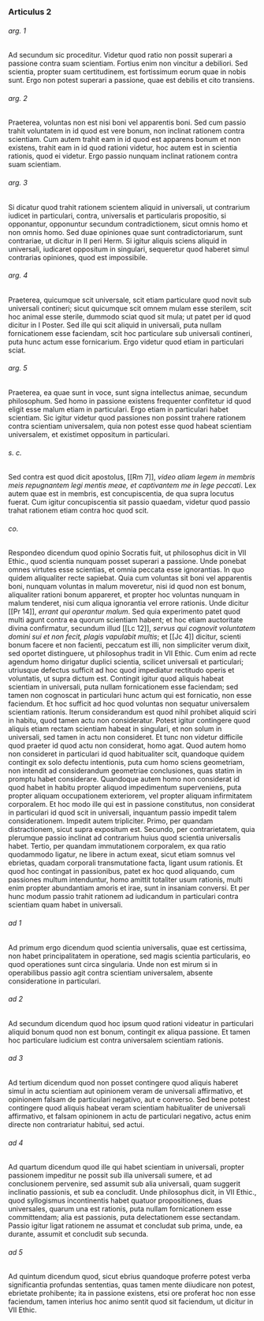 ### Articulus 2

###### arg. 1
Ad secundum sic proceditur. Videtur quod ratio non possit superari a passione contra suam scientiam. Fortius enim non vincitur a debiliori. Sed scientia, propter suam certitudinem, est fortissimum eorum quae in nobis sunt. Ergo non potest superari a passione, quae est debilis et cito transiens.

###### arg. 2
Praeterea, voluntas non est nisi boni vel apparentis boni. Sed cum passio trahit voluntatem in id quod est vere bonum, non inclinat rationem contra scientiam. Cum autem trahit eam in id quod est apparens bonum et non existens, trahit eam in id quod rationi videtur, hoc autem est in scientia rationis, quod ei videtur. Ergo passio nunquam inclinat rationem contra suam scientiam.

###### arg. 3
Si dicatur quod trahit rationem scientem aliquid in universali, ut contrarium iudicet in particulari, contra, universalis et particularis propositio, si opponantur, opponuntur secundum contradictionem, sicut omnis homo et non omnis homo. Sed duae opiniones quae sunt contradictoriarum, sunt contrariae, ut dicitur in II peri Herm. Si igitur aliquis sciens aliquid in universali, iudicaret oppositum in singulari, sequeretur quod haberet simul contrarias opiniones, quod est impossibile.

###### arg. 4
Praeterea, quicumque scit universale, scit etiam particulare quod novit sub universali contineri; sicut quicumque scit omnem mulam esse sterilem, scit hoc animal esse sterile, dummodo sciat quod sit mula; ut patet per id quod dicitur in I Poster. Sed ille qui scit aliquid in universali, puta nullam fornicationem esse faciendam, scit hoc particulare sub universali contineri, puta hunc actum esse fornicarium. Ergo videtur quod etiam in particulari sciat.

###### arg. 5
Praeterea, ea quae sunt in voce, sunt signa intellectus animae, secundum philosophum. Sed homo in passione existens frequenter confitetur id quod eligit esse malum etiam in particulari. Ergo etiam in particulari habet scientiam. Sic igitur videtur quod passiones non possint trahere rationem contra scientiam universalem, quia non potest esse quod habeat scientiam universalem, et existimet oppositum in particulari.

###### s. c.
Sed contra est quod dicit apostolus, [[Rm 7]], *video aliam legem in membris meis repugnantem legi mentis meae, et captivantem me in lege peccati*. Lex autem quae est in membris, est concupiscentia, de qua supra locutus fuerat. Cum igitur concupiscentia sit passio quaedam, videtur quod passio trahat rationem etiam contra hoc quod scit.

###### co.
Respondeo dicendum quod opinio Socratis fuit, ut philosophus dicit in VII Ethic., quod scientia nunquam posset superari a passione. Unde ponebat omnes virtutes esse scientias, et omnia peccata esse ignorantias. In quo quidem aliqualiter recte sapiebat. Quia cum voluntas sit boni vel apparentis boni, nunquam voluntas in malum moveretur, nisi id quod non est bonum, aliqualiter rationi bonum appareret, et propter hoc voluntas nunquam in malum tenderet, nisi cum aliqua ignorantia vel errore rationis. Unde dicitur [[Pr 14]], *errant qui operantur malum*. Sed quia experimento patet quod multi agunt contra ea quorum scientiam habent; et hoc etiam auctoritate divina confirmatur, secundum illud [[Lc 12]], *servus qui cognovit voluntatem domini sui et non fecit, plagis vapulabit multis*; et [[Jc 4]] dicitur, scienti bonum facere et non facienti, peccatum est illi, non simpliciter verum dixit, sed oportet distinguere, ut philosophus tradit in VII Ethic. Cum enim ad recte agendum homo dirigatur duplici scientia, scilicet universali et particulari; utriusque defectus sufficit ad hoc quod impediatur rectitudo operis et voluntatis, ut supra dictum est. Contingit igitur quod aliquis habeat scientiam in universali, puta nullam fornicationem esse faciendam; sed tamen non cognoscat in particulari hunc actum qui est fornicatio, non esse faciendum. Et hoc sufficit ad hoc quod voluntas non sequatur universalem scientiam rationis. Iterum considerandum est quod nihil prohibet aliquid sciri in habitu, quod tamen actu non consideratur. Potest igitur contingere quod aliquis etiam rectam scientiam habeat in singulari, et non solum in universali, sed tamen in actu non consideret. Et tunc non videtur difficile quod praeter id quod actu non considerat, homo agat. Quod autem homo non consideret in particulari id quod habitualiter scit, quandoque quidem contingit ex solo defectu intentionis, puta cum homo sciens geometriam, non intendit ad considerandum geometriae conclusiones, quas statim in promptu habet considerare. Quandoque autem homo non considerat id quod habet in habitu propter aliquod impedimentum superveniens, puta propter aliquam occupationem exteriorem, vel propter aliquam infirmitatem corporalem. Et hoc modo ille qui est in passione constitutus, non considerat in particulari id quod scit in universali, inquantum passio impedit talem considerationem. Impedit autem tripliciter. Primo, per quandam distractionem, sicut supra expositum est. Secundo, per contrarietatem, quia plerumque passio inclinat ad contrarium huius quod scientia universalis habet. Tertio, per quandam immutationem corporalem, ex qua ratio quodammodo ligatur, ne libere in actum exeat, sicut etiam somnus vel ebrietas, quadam corporali transmutatione facta, ligant usum rationis. Et quod hoc contingat in passionibus, patet ex hoc quod aliquando, cum passiones multum intenduntur, homo amittit totaliter usum rationis, multi enim propter abundantiam amoris et irae, sunt in insaniam conversi. Et per hunc modum passio trahit rationem ad iudicandum in particulari contra scientiam quam habet in universali.

###### ad 1
Ad primum ergo dicendum quod scientia universalis, quae est certissima, non habet principalitatem in operatione, sed magis scientia particularis, eo quod operationes sunt circa singularia. Unde non est mirum si in operabilibus passio agit contra scientiam universalem, absente consideratione in particulari.

###### ad 2
Ad secundum dicendum quod hoc ipsum quod rationi videatur in particulari aliquid bonum quod non est bonum, contingit ex aliqua passione. Et tamen hoc particulare iudicium est contra universalem scientiam rationis.

###### ad 3
Ad tertium dicendum quod non posset contingere quod aliquis haberet simul in actu scientiam aut opinionem veram de universali affirmativo, et opinionem falsam de particulari negativo, aut e converso. Sed bene potest contingere quod aliquis habeat veram scientiam habitualiter de universali affirmativo, et falsam opinionem in actu de particulari negativo, actus enim directe non contrariatur habitui, sed actui.

###### ad 4
Ad quartum dicendum quod ille qui habet scientiam in universali, propter passionem impeditur ne possit sub illa universali sumere, et ad conclusionem pervenire, sed assumit sub alia universali, quam suggerit inclinatio passionis, et sub ea concludit. Unde philosophus dicit, in VII Ethic., quod syllogismus incontinentis habet quatuor propositiones, duas universales, quarum una est rationis, puta nullam fornicationem esse committendam; alia est passionis, puta delectationem esse sectandam. Passio igitur ligat rationem ne assumat et concludat sub prima, unde, ea durante, assumit et concludit sub secunda.

###### ad 5
Ad quintum dicendum quod, sicut ebrius quandoque proferre potest verba significantia profundas sententias, quas tamen mente diiudicare non potest, ebrietate prohibente; ita in passione existens, etsi ore proferat hoc non esse faciendum, tamen interius hoc animo sentit quod sit faciendum, ut dicitur in VII Ethic.

